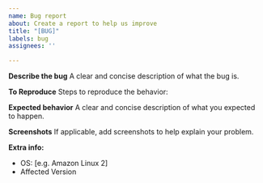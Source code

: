 ```yaml
---
name: Bug report
about: Create a report to help us improve
title: "[BUG]"
labels: bug
assignees: ''

---
```


**Describe the bug**
A clear and concise description of what the bug is.


**To Reproduce**
Steps to reproduce the behavior:


**Expected behavior**
A clear and concise description of what you expected to happen.


**Screenshots**
If applicable, add screenshots to help explain your problem.


**Extra info:**
 - OS: [e.g. Amazon Linux 2]
 - Affected Version
